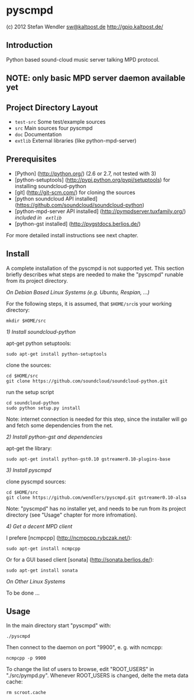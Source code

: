 pyscmpd
========

(c) 2012 Stefan Wendler
sw@kaltpost.de
http://gpio.kaltpost.de/


Introduction
------------

Python based sound-cloud music server talking MPD protocol.


NOTE: only basic MPD server daemon available yet
------------------------------------------------


Project Directory Layout
------------------------

 * `test-src`		Some test/example sources
 * `src`		Main sources four pyscmpd
 * `doc`		Documentation
 * `extlib`		External libraries (like python-mpd-server)


Prerequisites
-------------

* [Python] (http://python.org/) (2.6 or 2.7, not tested with 3)
* [python-setuptools] (http://pypi.python.org/pypi/setuptools) for installing soundcloud-python
* [git] (http://git-scm.com/) for cloning the sources
* [python soundcloud API installed] (https://github.com/soundcloud/soundcloud-python) 
* [python-mpd-server API installed] (http://pympdserver.tuxfamily.org/) *included in ` extlib`*
* [python-gst installed] (http://pygstdocs.berlios.de/)

For more detailed install instructions see next chapter.

Install
-------

A complete installation of the pyscmpd is not supported yet. This section briefly describes what steps 
are needed to make the "pyscmpd" runable from its project directory. 

_On Debian Based Linux Systems (e.g. Ubuntu, Respian, ...)_

For the following steps, it is assumed, that `$HOME/src`is your working directory:

	mkdir $HOME/src

*1) Install soundcloud-python*

apt-get python setuptools:

	sudo apt-get install python-setuptools

clone the sources:

	cd $HOME/src
	git clone https://github.com/soundcloud/soundcloud-python.git
	
run the setup script

	cd soundcloud-python
	sudo python setup.py install
	
Note: internet connection is needed for this step, since the installer will go and fetch some dependencies from the net. 	

*2) Install python-gst and dependencies*

apt-get the library:

	sudo apt-get install python-gst0.10 gstreamer0.10-plugins-base
	
*3) Install pyscmpd*

clone pyscmpd sources:

	cd $HOME/src
	git clone https://github.com/wendlers/pyscmpd.git gstreamer0.10-alsa
	
Note: "pyscmpd" has no installer yet, and needs to be run from its project directory 
(see "Usage" chapter for more infromation).

*4) Get a decent MPD client*

I prefere [ncmpcpp] (http://ncmpcpp.rybczak.net/):

	sudo apt-get install ncmpcpp
	
Or for a GUI based client [sonata] (http://sonata.berlios.de/):

	sudo apt-get install sonata
	
_On Other Linux Systems_

To be done ...


Usage
-----

In the main directory start "pyscmpd" with:

	./pyscmpd

Then connect to the daemon on port "9900", e. g. with ncmcpp:

	ncmpcpp -p 9900

To change the list of users to browse, edit "ROOT_USERS" in "./src/pympd.py". 
Whenever ROOT_USERS is changed, delte the meta data cache:

	rm scroot.cache

